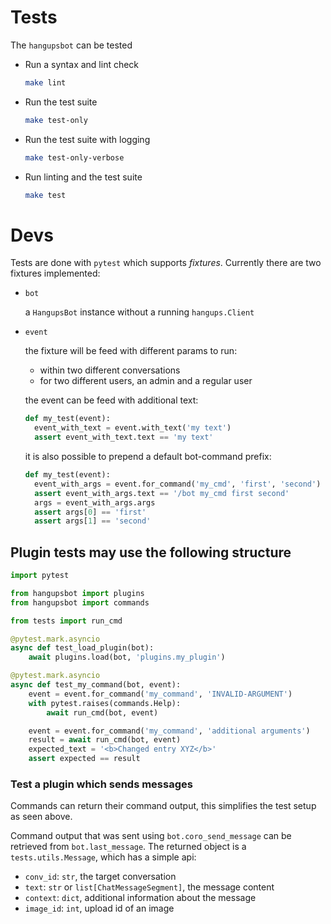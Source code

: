# Tests

The `hangupsbot` can be tested

- Run a syntax and lint check
  ```bash
  make lint
  ```

- Run the test suite
  ```bash
  make test-only
  ```

- Run the test suite with logging
  ```bash
  make test-only-verbose
  ```

- Run linting and the test suite
  ```bash
  make test
  ```


# Devs

Tests are done with `pytest` which supports *fixtures*.
Currently there are two fixtures implemented:

- `bot`

  a `HangupsBot` instance without a running `hangups.Client`

- `event`

  the fixture will be feed with different params to run:
  - within two different conversations
  - for two different users, an admin and a regular user

  the event can be feed with additional text:
  ```python
  def my_test(event):
    event_with_text = event.with_text('my text')
    assert event_with_text.text == 'my text'
  ```
  it is also possible to prepend a default bot-command prefix:
  ```python
  def my_test(event):
    event_with_args = event.for_command('my_cmd', 'first', 'second')
    assert event_with_args.text == '/bot my_cmd first second'
    args = event_with_args.args
    assert args[0] == 'first'
    assert args[1] == 'second'
  ```

## Plugin tests may use the following structure
  ```python
  import pytest

  from hangupsbot import plugins
  from hangupsbot import commands

  from tests import run_cmd

  @pytest.mark.asyncio
  async def test_load_plugin(bot):
      await plugins.load(bot, 'plugins.my_plugin')

  @pytest.mark.asyncio
  async def test_my_command(bot, event):
      event = event.for_command('my_command', 'INVALID-ARGUMENT')
      with pytest.raises(commands.Help):
          await run_cmd(bot, event)

      event = event.for_command('my_command', 'additional arguments')
      result = await run_cmd(bot, event)
      expected_text = '<b>Changed entry XYZ</b>'
      assert expected == result
  ```

### Test a plugin which sends messages

  Commands can return their command output, this simplifies the test setup as
  seen above.

  Command output that was sent using `bot.coro_send_message` can be
  retrieved from `bot.last_message`. The returned object is a
  `tests.utils.Message`, which has a simple api:

  - `conv_id`: `str`, the target conversation
  - `text`: `str` or `list[ChatMessageSegment]`, the message content
  - `context`: `dict`, additional information about the message
  - `image_id`: `int`, upload id of an image
